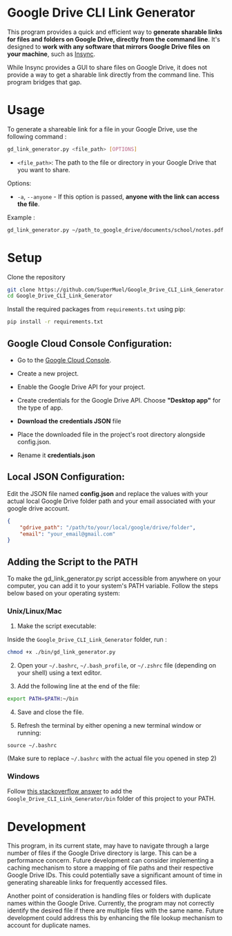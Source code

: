 # Google Drive CLI Link Generator

This program provides a quick and efficient way to **generate sharable links for files and folders on Google Drive, directly from the command line**. It's designed to **work with any software that mirrors Google Drive files on your machine**, such as [Insync](https://www.insynchq.com/).

 While Insync provides a GUI to share files on Google Drive, it does not provide a way to get a sharable link directly from the command line. This program bridges that gap.

# Usage

To generate a shareable link for a file in your Google Drive, use the following command : 
```bash
gd_link_generator.py <file_path> [OPTIONS]
```
- `<file_path>`: The path to the file or directory in your Google Drive that you want to share.

Options:

- `-a`, `--anyone` - If this option is passed, **anyone with the link can access the file**.

Example : 
```bash
gd_link_generator.py ~/path_to_google_drive/documents/school/notes.pdf -a
```


# Setup

Clone the repository

```bash
git clone https://github.com/SuperMuel/Google_Drive_CLI_Link_Generator.git
cd Google_Drive_CLI_Link_Generator
```

Install the required packages from `requirements.txt` using pip:

```bash
pip install -r requirements.txt
```
## Google Cloud Console Configuration:

- Go to the [Google Cloud Console](https://console.cloud.google.com).

- Create a new project.

- Enable the Google Drive API for your project.

- Create credentials for the Google Drive API. Choose **"Desktop app"** for the type of app.

- **Download the credentials JSON** file

- Place the downloaded file in the project's root directory alongside config.json.

- Rename it **credentials.json**

## Local JSON Configuration:

Edit the JSON file named **config.json** and replace the values with your actual local Google Drive folder path and your email associated with your google drive account.

```json
{
    "gdrive_path": "/path/to/your/local/google/drive/folder",
    "email": "your_email@gmail.com"
}
```

## Adding the Script to the PATH
To make the gd_link_generator.py script accessible from anywhere on your computer, you can add it to your system's PATH variable. Follow the steps below based on your operating system:


### Unix/Linux/Mac

1. Make the script executable:

Inside the `Google_Drive_CLI_Link_Generator` folder, run :
```bash
chmod +x ./bin/gd_link_generator.py
```
2. Open your `~/.bashrc`, `~/.bash_profile`, or `~/.zshrc` file (depending on your shell) using a text editor.

3. Add the following line at the end of the file:

```bash
export PATH=$PATH:~/bin
```
4. Save and close the file.

5. Refresh the terminal by either opening a new terminal window or running:

```
source ~/.bashrc
```
(Make sure to replace `~/.bashrc` with the actual file you opened in step 2)

### Windows

Follow [this stackoverflow answer](https://stackoverflow.com/questions/44272416/how-to-add-a-folder-to-path-environment-variable-in-windows-10-with-screensho) to add the `Google_Drive_CLI_Link_Generator/bin` folder of this project to your PATH.



# Development 

This program, in its current state, may have to navigate through a large number of files if the Google Drive directory is large. This can be a performance concern. Future development can consider implementing a caching mechanism to store a mapping of file paths and their respective Google Drive IDs. This could potentially save a significant amount of time in generating shareable links for frequently accessed files.

Another point of consideration is handling files or folders with duplicate names within the Google Drive. Currently, the program may not correctly identify the desired file if there are multiple files with the same name. Future development could address this by enhancing the file lookup mechanism to account for duplicate names.



